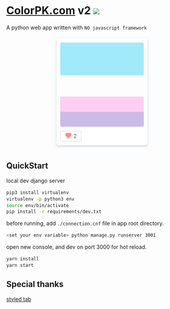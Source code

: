 # [ColorPK.com](https://www.colorpk.com) v2 ![](https://github.com/im6/vp2/workflows/build/badge.svg)

A python web app written with `NO javascript framework`

<p align="center">
  <img width="256" height="296" src="https://github.com/im6/vp2/blob/master/static/logo.png">
</p>

## QuickStart

local dev django server

```sh
pip3 install virtualenv
virtualenv -p python3 env
source env/bin/activate
pip install -r requirements/dev.txt
```

before running, add `./connection.cnf` file in app root directory.

```sh
<set your env variable> python manage.py runserver 3001
```

open new console, and dev on port 3000 for hot reload.

```sh
yarn install
yarn start
```

## Special thanks

[styled tab](//https://codepen.io/JiveDig/pen/jbdJXR)
